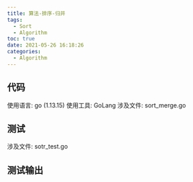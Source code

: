 ```yaml
---
title: 算法-排序-归并
tags:
  - Sort
  - Algorithm
toc: true
date: 2021-05-26 16:18:26
categories:
  - Algorithm
---
```


## 代码

使用语言: go (1.13.15)
使用工具: GoLang
涉及文件: sort_merge.go

## 测试
涉及文件: sotr_test.go


## 测试输出